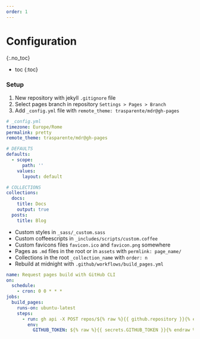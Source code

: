 ```yaml
---
order: 1
---
```

# Configuration
{:.no_toc}
- toc
{:toc}

### Setup

1. New repository with jekyll `.gitignore` file
2. Select pages branch in repository `Settings > Pages > Branch`
3. Add `_config.yml` file with `remote_theme: trasparente/mdr@gh-pages`

```yml
# _config.yml
timezone: Europe/Rome
permalink: pretty
remote_theme: trasparente/mdr@gh-pages

# DEFAULTS
defaults:
  - scope:
      path: ''
    values:
      layout: default

# COLLECTIONS
collections:
  docs:
    title: Docs
    output: true
  posts:
    title: Blog
```
- Custom styles in `_sass/_custom.sass`
- Custom coffeescripts in `_includes/scripts/custom.coffee`
- Custom favicons files `favicon.ico` and `favicon.png` somewhere
- Pages as `.md` files in the root or in `assets` with `permlink: page_name/`
- Collections in the root `_collection_name` with `order: n`
- Rebuild at midnight with `.github/workflows/build_pages.yml`

```yml
name: Request pages build with GitHub CLI
on:
  schedule:
    - cron: 0 0 * * *
jobs:
  build_pages:
    runs-on: ubuntu-latest
    steps:
      - run: gh api -X POST repos/${% raw %}{{ github.repository }}{% endraw %}/pages/builds
        env:
          GITHUB_TOKEN: ${% raw %}{{ secrets.GITHUB_TOKEN }}{% endraw %}
```